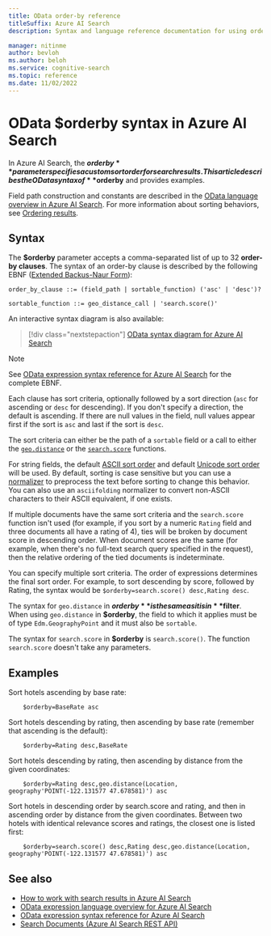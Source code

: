 ```yaml
---
title: OData order-by reference
titleSuffix: Azure AI Search
description: Syntax and language reference documentation for using order-by in Azure AI Search queries.

manager: nitinme
author: bevloh
ms.author: beloh
ms.service: cognitive-search
ms.topic: reference
ms.date: 11/02/2022
---
```


# OData $orderby syntax in Azure AI Search

In Azure AI Search, the **$orderby** parameter specifies a custom sort order for search results. This article describes the OData syntax of **$orderby** and provides examples.

Field path construction and constants are described in the [OData language overview in Azure AI Search](query-odata-filter-orderby-syntax.md). For more information about sorting behaviors, see [Ordering results](search-pagination-page-layout.md#ordering-results).

## Syntax

The **$orderby** parameter accepts a comma-separated list of up to 32 **order-by clauses**. The syntax of an order-by clause is described by the following EBNF ([Extended Backus-Naur Form](https://en.wikipedia.org/wiki/Extended_Backus–Naur_form)):

<!-- Upload this EBNF using https://bottlecaps.de/rr/ui to create a downloadable railroad diagram. -->

```
order_by_clause ::= (field_path | sortable_function) ('asc' | 'desc')?

sortable_function ::= geo_distance_call | 'search.score()'
```

An interactive syntax diagram is also available:

> [!div class="nextstepaction"]
> [OData syntax diagram for Azure AI Search](https://azuresearch.github.io/odata-syntax-diagram/#order_by_clause)

> [!NOTE]
> See [OData expression syntax reference for Azure AI Search](search-query-odata-syntax-reference.md) for the complete EBNF.

Each clause has sort criteria, optionally followed by a sort direction (`asc` for ascending or `desc` for descending). If you don't specify a direction, the default is ascending. If there are null values in the field, null values appear first if the sort is `asc` and last if the sort is `desc`.

The sort criteria can either be the path of a `sortable` field or a call to either the [`geo.distance`](search-query-odata-geo-spatial-functions.md) or the [`search.score`](search-query-odata-search-score-function.md) functions.

For string fields, the default [ASCII sort order](https://en.wikipedia.org/wiki/ASCII#Printable_characters) and default [Unicode sort order](https://en.wikipedia.org/wiki/List_of_Unicode_characters) will be used. By default, sorting is case sensitive but you can use a [normalizer](search-normalizers.md) to preprocess the text before sorting to change this behavior. You can also use an `asciifolding` normalizer to convert non-ASCII characters to their ASCII equivalent, if one exists. 

If multiple documents have the same sort criteria and the `search.score` function isn't used (for example, if you sort by a numeric `Rating` field and three documents all have a rating of 4), ties will be broken by document score in descending order. When document scores are the same (for example, when there's no full-text search query specified in the request), then the relative ordering of the tied documents is indeterminate.

You can specify multiple sort criteria. The order of expressions determines the final sort order. For example, to sort descending by score, followed by Rating, the syntax would be `$orderby=search.score() desc,Rating desc`.

The syntax for `geo.distance` in **$orderby** is the same as it is in **$filter**. When using `geo.distance` in **$orderby**, the field to which it applies must be of type `Edm.GeographyPoint` and it must also be `sortable`.

The syntax for `search.score` in **$orderby** is `search.score()`. The function `search.score` doesn't take any parameters.

## Examples

Sort hotels ascending by base rate:

```odata-filter-expr
    $orderby=BaseRate asc
```

Sort hotels descending by rating, then ascending by base rate (remember that ascending is the default):

```odata-filter-expr
    $orderby=Rating desc,BaseRate
```

Sort hotels descending by rating, then ascending by distance from the given coordinates:

```odata-filter-expr
    $orderby=Rating desc,geo.distance(Location, geography'POINT(-122.131577 47.678581)') asc
```

Sort hotels in descending order by search.score and rating, and then in ascending order by distance from the given coordinates. Between two hotels with identical relevance scores and ratings, the closest one is listed first:

```odata-filter-expr
    $orderby=search.score() desc,Rating desc,geo.distance(Location, geography'POINT(-122.131577 47.678581)') asc
```

## See also 

- [How to work with search results in Azure AI Search](search-pagination-page-layout.md)
- [OData expression language overview for Azure AI Search](query-odata-filter-orderby-syntax.md)
- [OData expression syntax reference for Azure AI Search](search-query-odata-syntax-reference.md)
- [Search Documents &#40;Azure AI Search REST API&#41;](/rest/api/searchservice/Search-Documents)
